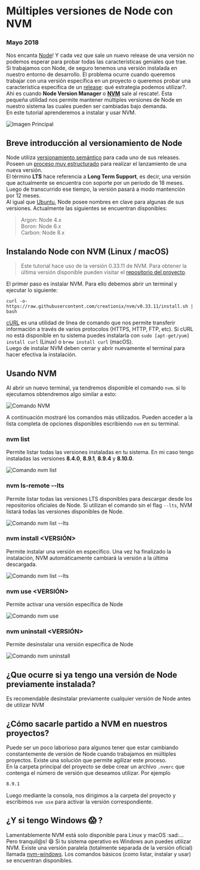 # Múltiples versiones de Node con NVM
### Mayo 2018

Nos encanta [Node](https://nodejs.org/)! Y cada vez que sale un nuevo release de una versión no podemos esperar para probar todas las características geniales que trae.  
Si trabajamos con Node, de seguro tenemos una versión instalada en nuestro entorno de desarrollo. El problema ocurre cuando queremos trabajar con una versión específica en un proyecto o queremos probar una característica específica de un [release](https://nodejs.org/es/about/releases/): qué estrategia podemos utilizar?. Ahi es cuando **Node Version Manager** o **[NVM](https://github.com/creationix/nvm)** sale al rescate!. Esta pequeña utilidad nos permite mantener múltiples versiones de Node en nuestro sistema las cuales pueden ser cambiadas bajo demanda.  
En este tutorial aprenderemos a instalar y usar NVM.

![Imagen Principal](http://nicoavila.s3.amazonaws.com/articulos/02_01multiples-versiones-node-nvm.jpg)

## Breve introducción al versionamiento de Node
Node utiliza [versionamiento semántico](https://semver.org/) para cada uno de sus releases. Poseen un [proceso muy estructurado](https://github.com/nodejs/Release#mandate) para realizar el lanzamiento de una nueva versión.  
El término **LTS** hace referencia a **Long Term Support**, es decir, una versión que actualmente se encuentra con soporte por un periodo de 18 meses. Luego de transcurrido ese tiempo, la versión pasará a modo mantención por 12 meses.  
Al igual que [Ubuntu](https://wiki.ubuntu.com/Releases), Node posee nombres en clave para algunas de sus versiones. Actualmente las siguientes se encuentran disponibles:

> Argon: Node 4.x  
> Boron: Node 6.x  
> Carbon: Node 8.x  

## Instalando Node con NVM (Linux / macOS)
> Este tutorial hace uso de la versión 0.33.11 de NVM. Para obtener la última versión disponible pueden visitar el [repositorio del proyecto](https://github.com/creationix/nvm).

El primer paso es instalar NVM. Para ello debemos abrir un terminal y ejecutar lo siguiente:

```curl -o- https://raw.githubusercontent.com/creationix/nvm/v0.33.11/install.sh | bash```

[cURL](https://curl.haxx.se/) es una utilidad de línea de comando que nos permite transferir información a través de varios protocolos (HTTPS, HTTP, FTP, etc). Si cURL no está disponible en tu sistema puedes instalarla con ```sudo [apt-get/yum] install curl``` (Linux) o ```brew install curl``` (macOS).  
Luego de instalar NVM deben cerrar y abrir nuevamente el terminal para hacer efectiva la instalación.

## Usando NVM
Al abrir un nuevo terminal, ya tendremos disponible el comando ```nvm```. si lo ejecutamos obtendremos algo similar a esto:

![Comando NVM](http://nicoavila.s3.amazonaws.com/articulos/02_02comando-nvm.jpg)

A continuación mostraré los comandos más utilizados. Pueden acceder a la lista completa de opciones disponibles escribiendo ```nvm``` en su terminal.

### nvm list
Permite listar todas las versiones instaladas en tu sistema. En mi caso tengo instaladas las versiones **8.4.0**, **8.9.1**, **8.9.4** y **8.10.0**. 

![Comando nvm list](http://nicoavila.s3.amazonaws.com/articulos/02_03comando-nvm-list.jpg)

### nvm ls-remote --lts
Permite listar todas las versiones LTS disponibles para descargar desde los repositorios oficiales de Node. Si utilizan el comando sin el flag ```--lts```, NVM listará todas las versiones disponibles de Node.

![Comando nvm list --lts](http://nicoavila.s3.amazonaws.com/articulos/02_04comando-nvm-ls-remote.jpg)

### nvm install <VERSIÓN>
Permite instalar una versión en específico. Una vez ha finalizado la instalación, NVM automáticamente cambiará la versión a la última descargada.

![Comando nvm list --lts](http://nicoavila.s3.amazonaws.com/articulos/02_05comando-nvm-install.jpg)

### nvm use <VERSIÓN>
Permite activar una versión específica de Node

![Comando nvm use](http://nicoavila.s3.amazonaws.com/articulos/02_06comando-nvm-use.jpg)

### nvm uninstall <VERSIÓN>
Permite desinstalar una versión específica de Node

![Comando nvm uninstall](http://nicoavila.s3.amazonaws.com/articulos/02_07comando-nvm-uninstall.jpg)

## ¿Que ocurre si ya tengo una versión de Node previamente instalada?
Es recomendable desinstalar previamente cualquier versión de Node antes de utilizar NVM

## ¿Cómo sacarle partido a NVM en nuestros proyectos?
Puede ser un poco laborioso para algunos tener que estar cambiando constantemente de versión de Node cuando trabajamos en múltiples proyectos. Existe una solución que permite agilizar este proceso.  
En la carpeta principal del proyecto se debe crear un archivo ```.nvmrc``` que contenga el número de versión que deseamos utilizar. Por ejemplo

```bash
8.9.1
```

Luego mediante la consola, nos dirigimos a la carpeta del proyecto y escribimos ```nvm use``` para activar la versión correspondiente.

## ¿Y si tengo Windows :scream: ?
Lamentablemente NVM está solo disponible para Linux y macOS :sad:... Pero tranquil@s! :smile: Si tu sistema operativo es Windows aun puedes utilizar NVM. Existe una versión paralela (totalmente separada de la versión oficial) llamada [nvm-windows](https://github.com/coreybutler/nvm-windows). Los comandos básicos (como listar, instalar y usar) se encuentran disponibles.
